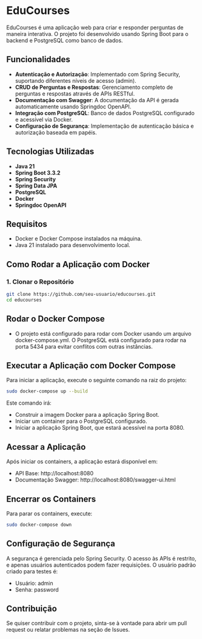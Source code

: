 # EduCourses

EduCourses é uma aplicação web para criar e responder perguntas de maneira interativa. O projeto foi desenvolvido usando Spring Boot para o backend e PostgreSQL como banco de dados.

## Funcionalidades

- **Autenticação e Autorização**: Implementado com Spring Security, suportando diferentes níveis de acesso (admin).
- **CRUD de Perguntas e Respostas**: Gerenciamento completo de perguntas e respostas através de APIs RESTful.
- **Documentação com Swagger**: A documentação da API é gerada automaticamente usando Springdoc OpenAPI.
- **Integração com PostgreSQL**: Banco de dados PostgreSQL configurado e acessível via Docker.
- **Configuração de Segurança**: Implementação de autenticação básica e autorização baseada em papéis.

## Tecnologias Utilizadas

- **Java 21**
- **Spring Boot 3.3.2**
- **Spring Security**
- **Spring Data JPA**
- **PostgreSQL**
- **Docker**
- **Springdoc OpenAPI**

## Requisitos

- Docker e Docker Compose instalados na máquina.
- Java 21 instalado para desenvolvimento local.

## Como Rodar a Aplicação com Docker

### 1. Clonar o Repositório

```bash
git clone https://github.com/seu-usuario/educourses.git
cd educourses
```

## Rodar o Docker Compose

- O projeto está configurado para rodar com Docker usando um arquivo docker-compose.yml. O PostgreSQL está configurado para rodar na porta 5434 para evitar conflitos com outras instâncias.

## Executar a Aplicação com Docker Compose

Para iniciar a aplicação, execute o seguinte comando na raiz do projeto:

```bash
sudo docker-compose up --build
```

Este comando irá:

- Construir a imagem Docker para a aplicação Spring Boot.
- Iniciar um container para o PostgreSQL configurado.
- Iniciar a aplicação Spring Boot, que estará acessível na porta 8080.

## Acessar a Aplicação

Após iniciar os containers, a aplicação estará disponível em:

- API Base: http://localhost:8080
- Documentação Swagger: http://localhost:8080/swagger-ui.html

## Encerrar os Containers
Para parar os containers, execute:

```bash
sudo docker-compose down
```

## Configuração de Segurança

A segurança é gerenciada pelo Spring Security. O acesso às APIs é restrito, e apenas usuários autenticados podem fazer requisições. O usuário padrão criado para testes é:

- Usuário: admin
- Senha: password

## Contribuição

Se quiser contribuir com o projeto, sinta-se à vontade para abrir um pull request ou relatar problemas na seção de Issues.
